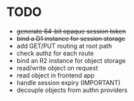 # TODO

- ~~generate 64-bit opaque session token~~
- ~~bind a D1 instance for session storage~~
- add GET/PUT routing at root path
- check authz for each route
- bind an R2 instance for object storage
- read/write object on request
- read object in frontend app
- handle session expiry (IMPORTANT)
- decouple objects from authn providers

